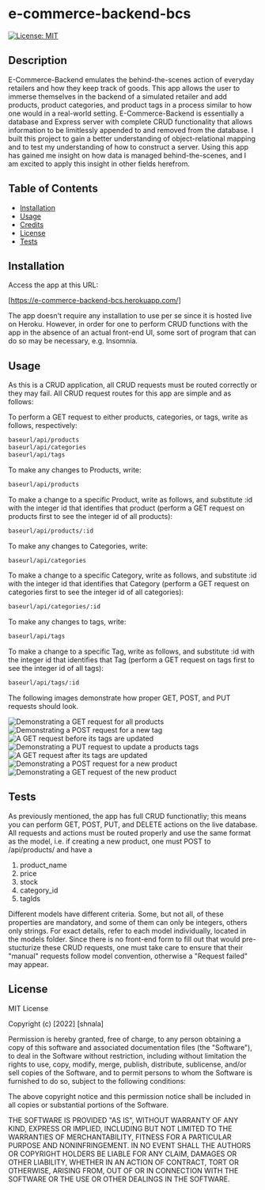 # e-commerce-backend-bcs

[![License: MIT](https://img.shields.io/badge/License-MIT-yellow.svg)](https://opensource.org/licenses/MIT)

## Description

E-Commerce-Backend emulates the behind-the-scenes action of everyday retailers and how they keep track of goods. This app allows the user to immerse themselves in the backend of a simulated retailer and add products, product categories, and product tags in a process similar to how one would in a real-world setting. E-Commerce-Backend is essentially a database and Express server with complete CRUD functionality that allows information to be limitlessly appended to and removed from the database. I built this project to gain a better understanding of object-relational mapping and to test my understanding of how to construct a server. Using this app has gained me insight on how data is managed behind-the-scenes, and I am excited to apply this insight in other fields herefrom. 

## Table of Contents

- [Installation](#installation)
- [Usage](#usage)
- [Credits](#credits)
- [License](#license)
- [Tests](#tests)

## Installation

 Access the app at this URL:

 [https://e-commerce-backend-bcs.herokuapp.com/]

 The app doesn't require any installation to use per se since it is hosted live on Heroku. However, in order for one to perform CRUD functions with the app in the absence of an actual front-end UI, some sort of program that can do so may be necessary, e.g. Insomnia.

## Usage

As this is a CRUD application, all CRUD requests must be routed correctly or they may fail. All CRUD request routes for this app are simple and as follows:

To perform a GET request to either products, categories, or tags, write as follows, respectively:
```md
baseurl/api/products
baseurl/api/categories
baseurl/api/tags
```
To make any changes to Products, write:
```md
baseurl/api/products
```
To make a change to a specific Product, write as follows, and substitute :id with the integer id that identifies that product (perform a GET request on products first to see the integer id of all products):
```md
baseurl/api/products/:id
```
To make any changes to Categories, write:
```md
baseurl/api/categories
```
To make a change to a specific Category, write as follows, and substitute :id with the integer id that identifies that Category (perform a GET request on categories first to see the integer id of all categories):
```md
baseurl/api/categories/:id
```
To make any changes to tags, write:
```md
baseurl/api/tags
```
To make a change to a specific Tag, write as follows, and substitute :id with the integer id that identifies that Tag (perform a GET request on tags first to see the integer id of all tags):
```md
baseurl/api/tags/:id
```

The following images demonstrate how proper GET, POST, and PUT requests should look.

![Demonstrating a GET request for all products](./assets/images/demo-01.PNG)
![Demonstrating a POST request for a new tag](./assets/images/demo-02.PNG)
![A GET request before its tags are updated](./assets/images/demo-03.PNG)
![Demonstrating a PUT request to update a products tags](./assets/images/demo-04.PNG)
![A GET request after its tags are updated](./assets/images/demo-05.PNG)
![Demonstrating a POST request for a new product](./assets/images/demo-06.PNG)
![Demonstrating a GET request of the new product](./assets/images/demo-07.PNG)


## Tests

As previously mentioned, the app has full CRUD functionatliy; this means you can perform GET, POST, PUT, and DELETE actions on the live database. All requests and actions must be routed properly and use the same format as the model, i.e. if creating a new product, one must POST to /api/products/ and have a 
1. product_name
2. price
3. stock
4. category_id
5. tagIds

Different models have different criteria. Some, but not all, of these properties are mandatory, and some of them can only be integers, others only strings. For exact details, refer to each model individually, located in the models folder. Since there is no front-end form to fill out that would pre-stucturize these CRUD requests, one must take care to ensure that their "manual" requests follow model convention, otherwise a "Request failed" may appear.


## License

MIT License

Copyright (c) [2022] [shnala]

Permission is hereby granted, free of charge, to any person obtaining a copy
of this software and associated documentation files (the "Software"), to deal
in the Software without restriction, including without limitation the rights
to use, copy, modify, merge, publish, distribute, sublicense, and/or sell
copies of the Software, and to permit persons to whom the Software is
furnished to do so, subject to the following conditions:

The above copyright notice and this permission notice shall be included in all
copies or substantial portions of the Software.

THE SOFTWARE IS PROVIDED "AS IS", WITHOUT WARRANTY OF ANY KIND, EXPRESS OR
IMPLIED, INCLUDING BUT NOT LIMITED TO THE WARRANTIES OF MERCHANTABILITY,
FITNESS FOR A PARTICULAR PURPOSE AND NONINFRINGEMENT. IN NO EVENT SHALL THE
AUTHORS OR COPYRIGHT HOLDERS BE LIABLE FOR ANY CLAIM, DAMAGES OR OTHER
LIABILITY, WHETHER IN AN ACTION OF CONTRACT, TORT OR OTHERWISE, ARISING FROM,
OUT OF OR IN CONNECTION WITH THE SOFTWARE OR THE USE OR OTHER DEALINGS IN THE
SOFTWARE.